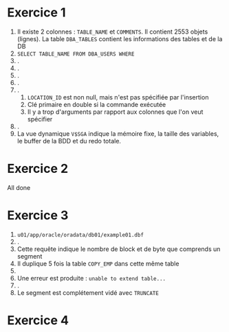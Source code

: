 # Exercice 1

1) Il existe 2 colonnes : ``TABLE_NAME`` et ``COMMENTS``. Il contient 2553 objets (lignes).
   La table ``DBA_TABLES`` contient les informations des tables et de la DB 
2) ``SELECT TABLE_NAME FROM DBA_USERS WHERE ``
3) .
4) .
5) .
6) .
7) .
	1) ``LOCATION_ID`` est non null, mais n'est pas spécifiée par l'insertion
	2) Clé primaire en double si la commande exécutée
	3) Il y a trop d'arguments par rapport aux colonnes que l'on veut spécifier
8) .
9) La vue dynamique ``V$SGA`` indique la mémoire fixe, la taille des variables, le buffer de la BDD et du redo totale.

# Exercice 2

All done

# Exercice 3

1. ``u01/app/oracle/oradata/db01/example01.dbf``
2. .
3. Cette requête indique le nombre de block et de byte que comprends un segment
4. Il duplique 5 fois la table ``COPY_EMP`` dans cette même table
5. 
6. Une erreur est produite : ``unable to extend table...``
7. .
8. Le segment est complétement vidé avec ``TRUNCATE``

# Exercice 4




